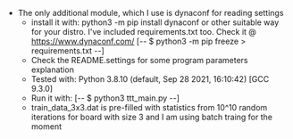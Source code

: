 * The only additional module, which I use is dynaconf for reading settings
    * install it with: python3 -m pip install dynaconf or other suitable way for your distro. I've included requirements.txt too. Check it @ https://www.dynaconf.com/
        [-- $ python3 -m pip freeze > requirements.txt --]
    * Check the README.settings for some program parameters explanation
    * Tested with:
        Python 3.8.10 (default, Sep 28 2021, 16:10:42) [GCC 9.3.0]
    * Run it with:
        [-- $ python3 ttt_main.py --]
    * train_data_3x3.dat is pre-filled with statistics from 10^10 random iterations for board with size 3 and I am using batch traing for the moment
